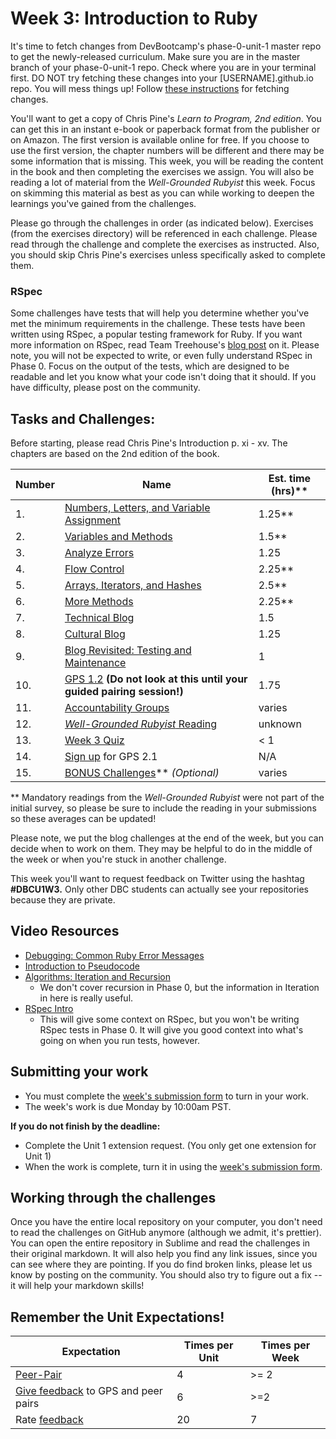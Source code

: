 # Week 3: Introduction to Ruby

<!-- Week 3's curriculum will be released with changes by 10:00am PST on Monday morning. -->

It's time to fetch changes from DevBootcamp's phase-0-unit-1 master repo to get the newly-released curriculum. Make sure you are in the master branch of your phase-0-unit-1 repo. Check where you are in your terminal first. DO NOT try fetching these changes into your [USERNAME].github.io repo. You will mess things up! Follow [these instructions](https://github.com/Devbootcamp/phase-0-handbook/blob/master/fetching-changes.md) for fetching changes.

You'll want to get a copy of Chris Pine's *Learn to Program, 2nd edition*. You can get this in an instant e-book or paperback format from the publisher or on Amazon. The first version is available online for free. If you choose to use the first version, the chapter numbers will be different and there may be some information that is missing. This week, you will be reading the content in the book and then completing the exercises we assign. You will also be reading a lot of material from the *Well-Grounded Rubyist* this week. Focus on skimming this material as best as you can while working to deepen the learnings you've gained from the challenges.

Please go through the challenges in order (as indicated below). Exercises (from the exercises directory) will be referenced in each challenge. Please read through the challenge and complete the exercises as instructed. Also, you should skip Chris Pine's exercises unless specifically asked to complete them.

### RSpec
Some challenges have tests that will help you determine whether you've met the minimum requirements in the challenge. These tests have been written using RSpec, a popular testing framework for Ruby. If you want more information on RSpec, read Team Treehouse's [blog post](http://blog.teamtreehouse.com/an-introduction-to-rspec) on it. Please note, you will not be expected to write, or even fully understand RSpec in Phase 0. Focus on the output of the tests, which are designed to be readable and let you know what your code isn't doing that it should. If you have difficulty, please post on the community.

## Tasks and Challenges:
Before starting, please read Chris Pine's Introduction p. xi - xv. The chapters are based on the 2nd edition of the book.

Number | Name | Est. time (hrs)**
-------|----------------|----------
 1. | [Numbers, Letters, and Variable Assignment](numbers-letters) | 1.25** |
 2. | [Variables and Methods](methods) | 1.5** |
 3. | [Analyze Errors](analyze-errors) | 1.25 |
 4. | [Flow Control](flow-control) | 2.25** |
 5. | [Arrays, Iterators, and Hashes](arrays) | 2.5** |
 6. | [More Methods](more-methods) | 2.25** |
 7. | [Technical Blog](technical-blog.md) | 1.5 |
 8. | [Cultural Blog](cultural-blog.md) | 1.25 |
 9. | [Blog Revisited: Testing and Maintenance](testing-and-maintenance) | 1
 10.| [GPS 1.2](gps1-2) **(Do not look at this until your guided pairing session!)** | 1.75 |
 11. | [Accountability Groups](accountability-groups.md) | varies |
 12. | [*Well-Grounded Rubyist* Reading](Well-Grounded-Rubyist.md) | unknown |
 13. | [Week 3 Quiz](https://www.classmarker.com/online-test/start/?quiz=d3755567500cbb96) | < 1 |
 14. | [Sign up](https://phase0.devbootcamp.com/) for GPS 2.1 | N/A
 15. | [BONUS Challenges](BONUS-challenges)** *(Optional)* | varies |

** Mandatory readings from the *Well-Grounded Rubyist* were not part of the initial survey, so please be sure to include the reading in your submissions so these averages can be updated!

Please note, we put the blog challenges at the end of the week, but you can decide when to work on them. They may be helpful to do in the middle of the week or when you're stuck in another challenge.

This week you'll want to request feedback on Twitter using the hashtag **#DBCU1W3.** Only other DBC students can actually see your repositories because they are private.

## Video Resources
- [Debugging: Common Ruby Error Messages](https://talks.devbootcamp.com/debugging-common-ruby-error-messages)
- [Introduction to Pseudocode](https://talks.devbootcamp.com/introduction-to-pseudocode)
- [Algorithms: Iteration and Recursion](https://talks.devbootcamp.com/algorithms-iteration-and-recursion)
  - We don't cover recursion in Phase 0, but the information in Iteration in here is really useful.
- [RSpec Intro](https://talks.devbootcamp.com/rspec-intro-1)
  - This will give some context on RSpec, but you won't be writing RSpec tests in Phase 0. It will give you good context into what's going on when you run tests, however.

## Submitting your work
- You must complete the [week's submission form](http://apply.devbootcamp.com) to turn in your work.
- The week's work is due Monday by 10:00am PST.

**If you do not finish by the deadline:**
- Complete the Unit 1 extension request. (You only get one extension for Unit 1)
- When the work is complete, turn it in using the [week's submission form](http://apply.devbootcamp.com).

## Working through the challenges
Once you have the entire local repository on your computer, you don't need to read the challenges on GitHub anymore (although we admit, it's prettier). You can open the entire repository in Sublime and read the challenges in their original markdown. It will also help you find any link issues, since you can see where they are pointing. If you do find broken links, please let us know by posting on the community. You should also try to figure out a fix -- it will help your markdown skills!

## Remember the Unit Expectations!

Expectation | Times per Unit | Times per Week
------------|----------|---------
[Peer-Pair](https://github.com/Devbootcamp/phase-0-handbook/blob/master/peer-pairing-sessions.md) | 4 | >= 2
[Give feedback](https://socrates.devbootcamp.com/feedback/new) to GPS and peer pairs | 6 | >=2
Rate [feedback](https://socrates.devbootcamp.com/feedback) | 20 | 7

